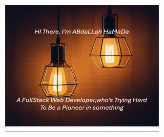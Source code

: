 
<div align="center">
  <img  width='800px' height='400px' src="https://github.com/AbHaMaDa/AbHaMaDa/blob/main/images/img%20header.png" />
</div align="center">

___
<!--

<p align="center">
 
 <img src="https://badges.pufler.dev/visits/AbHaMaDa/AbHaMaDa"/> 
 <img src="https://badges.pufler.dev/repos/AbHaMaDa"/>
 <img src="https://badges.pufler.dev/commits/monthly/AbHaMaDa" />

</p>
-->

<!--
**AbHaMaDa/AbHaMaDa** is a ✨ _special_ ✨ repository because its `README.md` (this file) appears on your GitHub profile.

Here are some ideas to get you started:

- 🔭 I’m currently working on ...
- 🌱 I’m currently learning ...
- 👯 I’m looking to collaborate on ...
- 🤔 I’m looking for help with ...
- 💬 Ask me about ...
- 📫 How to reach me: ...
- 😄 Pronouns: ...
- ⚡ Fun fact: ...
-->
